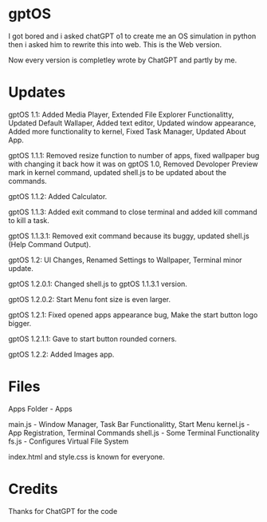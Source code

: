 # gptOS
I got bored and i asked chatGPT o1 to create me an OS simulation in python then i asked him to rewrite this into web. This is the Web version.

Now every version is completley wrote by ChatGPT and partly by me.


# Updates

gptOS 1.1: Added Media Player, Extended File Explorer Functionalitty, Updated Default Wallaper, Added text editor, Updated window appearance, Added more functionality to kernel, Fixed Task Manager, Updated About App.

gptOS 1.1.1: Removed resize function to number of apps, fixed wallpaper bug with changing it back how it was on gptOS 1.0, Removed Devoloper Preview mark in kernel command, updated shell.js to be updated about the commands.

gptOS 1.1.2: Added Calculator.

gptOS 1.1.3: Added exit command to close terminal and added kill command to kill a task.

gptOS 1.1.3.1: Removed exit command because its buggy, updated shell.js (Help Command Output).

gptOS 1.2: UI Changes, Renamed Settings to Wallpaper, Terminal minor update.

gptOS 1.2.0.1: Changed shell.js to gptOS 1.1.3.1 version.

gptOS 1.2.0.2: Start Menu font size is even larger.

gptOS 1.2.1: Fixed opened apps appearance bug, Make the start button logo bigger.

gptOS 1.2.1.1: Gave to start button rounded corners.

gptOS 1.2.2: Added Images app.

# Files

Apps Folder - Apps

main.js - Window Manager, Task Bar Functionalitty, Start Menu
kernel.js - App Registration, Terminal Commands
shell.js - Some Terminal Functionality
fs.js - Configures Virtual File System

index.html and style.css is known for everyone.

# Credits

Thanks for ChatGPT for the code


